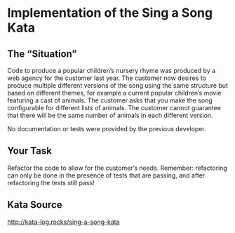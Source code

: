 # Implementation of the Sing a Song Kata

## The “Situation”

Code to produce a popular children’s nursery rhyme was produced by a web agency for the customer 
last year. The customer now desires to produce multiple different versions of the song using the 
same structure but based on different themes, for example a current popular children’s movie 
featuring a cast of animals. The customer asks that you make the song configurable for different 
lists of animals. The customer cannot guarantee that there will be the same number of animals in 
each different version.

No documentation or tests were provided by the previous developer.

## Your Task

Refactor the code to allow for the customer’s needs. Remember: refactoring can only be done in
the presence of tests that are passing, and after refactoring the tests still pass!

## Kata Source
http://kata-log.rocks/sing-a-song-kata
